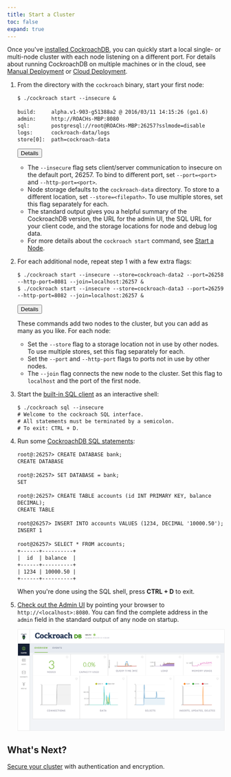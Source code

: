 ```yaml
---
title: Start a Cluster
toc: false
expand: true
---
```


Once you've [installed CockroachDB](install-cockroachdb.html), you can quickly start a local single- or multi-node cluster with each node listening on a different port. For details about running CockroachDB on multiple machines or in the cloud, see <a href="manual-deployment.html">Manual Deployment</a> or <a href="cloud-deployment.html">Cloud Deployment</a>.

1.  From the directory with the `cockroach` binary, start your first node:

    ~~~ shell
    $ ./cockroach start --insecure &

    build:     alpha.v1-903-g51388a2 @ 2016/03/11 14:15:26 (go1.6)
    admin:     http://ROACHs-MBP:8080
    sql:       postgresql://root@ROACHs-MBP:26257?sslmode=disable
    logs:      cockroach-data/logs
    store[0]:  path=cockroach-data
    ~~~

    <button type="button" class="btn details collapsed" data-toggle="collapse" data-target="#details1">Details</button>
    <div id="details1" class="collapse">
      <ul>
        <li> The <code>--insecure</code> flag sets client/server communication to insecure on the default port, 26257. To bind to different port, set <code>--port=&#60;port&#62;</code> and <code>--http-port=&#60;port&#62;</code>.</li>
        <li>Node storage defaults to the <code>cockroach-data</code> directory. To store to a different location, set <code>--store=&#60;filepath&#62;</code>. To use multiple stores, set this flag separately for each.</li>
        <li>The standard output gives you a helpful summary of the CockroachDB version, the URL for the admin UI, the SQL URL for your client code, and the storage locations for node and debug log data.</li>
        <li>For more details about the <code>cockroach start</code> command, see <a href="start-a-node.html">Start a Node</a>.</li>
      </ul>
    </div>

2.  For each additional node, repeat step 1 with a few extra flags:
   
    ~~~ shell
    $ ./cockroach start --insecure --store=cockroach-data2 --port=26258 --http-port=8081 --join=localhost:26257 &
    $ ./cockroach start --insecure --store=cockroach-data3 --port=26259 --http-port=8082 --join=localhost:26257 &
    ~~~

    <button type="button" class="btn details collapsed" data-toggle="collapse" data-target="#details2">Details</button>
    <div id="details2" class="collapse">
      <p>These commands add two nodes to the cluster, but you can add as many as you like. For each node:
      <ul>
        <li>Set the <code>--store</code> flag to a storage location not in use by other nodes. To use multiple stores, set this flag separately for each.</li>
        <li>Set the <code>--port</code> and <code>--http-port</code> flags to ports not in use by other nodes.</li>
        <li>The <code>--join</code> flag connects the new node to the cluster. Set this flag to <code>localhost</code> and the port of the first node.</li>
      </ul>
    </div>

3.  Start the [built-in SQL client](use-the-built-in-sql-client.html) as an interactive shell:

    ~~~ shell
    $ ./cockroach sql --insecure
    # Welcome to the cockroach SQL interface.
    # All statements must be terminated by a semicolon.
    # To exit: CTRL + D.
    ~~~

4.  Run some [CockroachDB SQL statements](learn-cockroachdb-sql.html):

    ~~~ shell
    root@:26257> CREATE DATABASE bank;
    CREATE DATABASE

    root@:26257> SET DATABASE = bank;
    SET

    root@:26257> CREATE TABLE accounts (id INT PRIMARY KEY, balance DECIMAL);
    CREATE TABLE

    root@26257> INSERT INTO accounts VALUES (1234, DECIMAL '10000.50');
    INSERT 1

    root@26257> SELECT * FROM accounts;
    +------+----------+
    |  id  | balance  |
    +------+----------+
    | 1234 | 10000.50 |
    +------+----------+
    ~~~

    When you're done using the SQL shell, press **CTRL + D** to exit.
 
5.  [Check out the Admin UI](explore-the-admin-ui.html) by pointing your browser to `http://<localhost>:8080`. You can find the complete address in the `admin` field in the standard output of any node on startup.

    <img src="images/admin_ui.png" style="border:1px solid #eee;max-width:100%" />

## What's Next?

[Secure your cluster](secure-a-cluster.html) with authentication and encryption.
